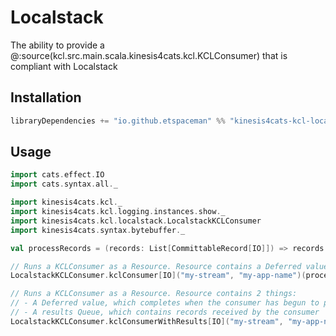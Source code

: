 # Localstack

The ability to provide a @:source(kcl.src.main.scala.kinesis4cats.kcl.KCLConsumer) that is compliant with Localstack

## Installation

```scala
libraryDependencies += "io.github.etspaceman" %% "kinesis4cats-kcl-localstack" % "@VERSION@"
```

## Usage

```scala mdoc:compile-only
import cats.effect.IO
import cats.syntax.all._

import kinesis4cats.kcl._
import kinesis4cats.kcl.logging.instances.show._
import kinesis4cats.kcl.localstack.LocalstackKCLConsumer
import kinesis4cats.syntax.bytebuffer._

val processRecords = (records: List[CommittableRecord[IO]]) => records.traverse_(record => IO.println(record.data.asString))

// Runs a KCLConsumer as a Resource. Resource contains a Deferred value, which completes when the consumer has begun to process records.
LocalstackKCLConsumer.kclConsumer[IO]("my-stream", "my-app-name")(processRecords)

// Runs a KCLConsumer as a Resource. Resource contains 2 things: 
// - A Deferred value, which completes when the consumer has begun to process records. 
// - A results Queue, which contains records received by the consumer
LocalstackKCLConsumer.kclConsumerWithResults[IO]("my-stream", "my-app-name")(processRecords)
```
